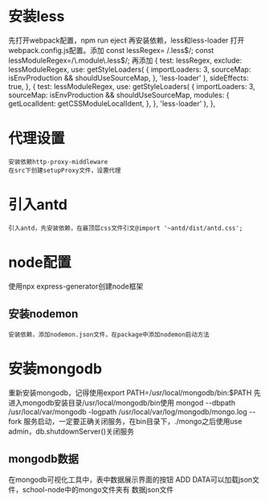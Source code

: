 # 安装less
  先打开webpack配置，npm run eject
  再安装依赖，less和less-loader
  打开webpack.config.js配置。添加
  const lessRegex= /\.less$/;
  const lessModuleRegex=/\.module\.less$/;
  再添加
  {
    test: lessRegex,
    exclude: lessModuleRegex,
    use: getStyleLoaders(
        {
          importLoaders: 3,
          sourceMap: isEnvProduction && shouldUseSourceMap,
        },
        'less-loader'
    ),
    sideEffects: true,
  },
  {
    test: lessModuleRegex,
    use: getStyleLoaders(
        {
          importLoaders: 3,
          sourceMap: isEnvProduction && shouldUseSourceMap,
          modules: {
            getLocalIdent: getCSSModuleLocalIdent,
          },
        },
        'less-loader'
    ),
  },
  # 代理设置
    安装依赖http-proxy-middleware
    在src下创建setupProxy文件，设置代理
  # 引入antd
    引入antd，先安装依赖，在最顶层css文件引文@import '~antd/dist/antd.css';

# node配置
  使用npx express-generator创建node框架
  ## 安装nodemon
    安装依赖，添加nodemon.json文件，在package中添加nodemon启动方法
# 安装mongodb
  重新安装mongodb，记得使用export PATH=/usr/local/mongodb/bin:$PATH
  先进入mongodb安装目录/usr/local/mongodb/bin使用
  mongod --dbpath /usr/local/var/mongodb -logpath /usr/local/var/log/mongodb/mongo.log --fork
  服务启动，一定要正确关闭服务，在bin目录下，./mongo之后使用use admin，db.shutdownServer()关闭服务
  ## mongodb数据
  在mongodb可视化工具中，表中数据展示界面的按钮 ADD DATA可以加载json文件，school-node中的mongo文件夹有 数据json文件